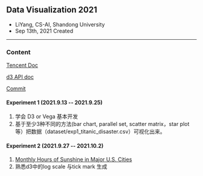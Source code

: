 ## Data Visualization 2021

- LiYang, CS-AI, Shandong University
- Sep 13th, 2021 Created

---

### Content

[Tencent Doc](https://docs.qq.com/sheet/DQ3ZHaUxscEFyR1VS?tab=BB08J2)

[d3 API doc](https://github.com/xswei/d3js_doc/blob/master/API_Reference/API.md)

[Commit](https://icloud.qd.sdu.edu.cn:7777/#/link/90E8094236087990F7DEF450A2889568)

#### Experiment 1 (2021.9.13 -- 2021.9.25)

1. 学会 D3 or Vega 基本开发
2. 基于至少3种不同的方法(bar chart, parallel set, scatter matrix，star plot等）把数据（dataset/exp1_titanic_disaster.csv）可视化出来。

#### Experiment 2 (2021.9.27 -- 2021.10.2)

1. [Monthly Hours of Sunshine in Major U.S. Cities](https://courses.cs.washington.edu/courses/cse412/21wi/a1.html)
2. 熟悉d3中的log scale 与tick mark 生成